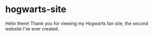 # hogwarts-site
Hello there! Thank you for viewing my Hogwarts fan site, the second website I've ever created.